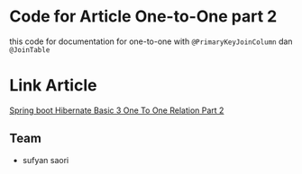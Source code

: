 # Code for Article One-to-One part 2
this code for documentation for one-to-one with `@PrimaryKeyJoinColumn` dan `@JoinTable`

# Link Article
[Spring boot Hibernate Basic 3 One To One Relation Part 2](https://www.sufyan97.com/2024/05/spring-boot-hibernate-basic-3-one-to.html)

## Team
* sufyan saori 